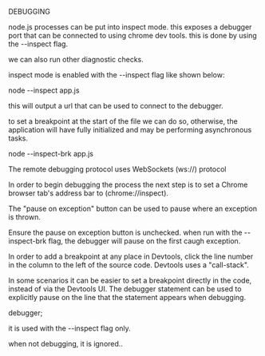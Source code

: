 DEBUGGING

node.js processes can be put into
inspect mode. this exposes a debugger
port that can be connected to
using chrome dev tools. 
this is done by using the
--inspect flag.

we can also run other diagnostic checks.

inspect mode is enabled with
the --inspect flag like shown below:


node --inspect app.js


this will output a url that can be
used to connect to the debugger.

to set a breakpoint at the start of the
file we can do so,
otherwise, the application will have fully
initialized and may be performing
asynchronous tasks.

node --inspect-brk app.js


The remote debugging protocol
uses WebSockets 
(ws://) protocol  


In order to begin debugging the process
the next step is to set a Chrome browser
tab's address bar to (chrome://inspect).


The "pause on exception" button can be
used to pause where an exception is thrown.

Ensure the pause on exception button is
unchecked. when run with the --inspect-brk
flag, the debugger will pause on the first
caugh exception.




In order to add a breakpoint at any place
in Devtools, click the line number in the
column to the left of the source code.
Devtools uses a "call-stack".



In some scenarios it can be easier to set
a breakpoint directly in the code, instead
of via the Devtools UI.
The debugger statement can be used to
explicitly pause on the line that the
statement appears when debugging.

debugger;

it is used with the --inspect flag
only.

when not debugging, it is ignored..